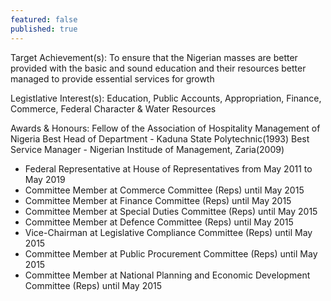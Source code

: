 ```yaml
---
featured: false
published: true
---
```

Target Achievement(s): To ensure that the Nigerian masses are better provided with the basic and sound
education and their resources better managed to provide essential services
for growth

Legistlative Interest(s): Education, Public Accounts, Appropriation, Finance, Commerce, Federal Character & Water Resources

Awards & Honours: Fellow of the Association of Hospitality Management of Nigeria
Best Head of Department - Kaduna State Polytechnic(1993)
Best Service Manager - Nigerian Institude of Management, Zaria(2009)

* Federal Representative at House of Representatives from May 2011 to May 2019
* Committee Member at Commerce Committee (Reps) until May 2015
* Committee Member at Finance Committee (Reps) until May 2015
* Committee Member at Special Duties Committee (Reps) until May 2015
* Committee Member at Defence Committee (Reps) until May 2015
* Vice-Chairman at Legislative Compliance Committee (Reps) until May 2015
* Committee Member at Public Procurement Committee (Reps) until May 2015
* Committee Member at National Planning and Economic Development Committee (Reps) until May 2015

